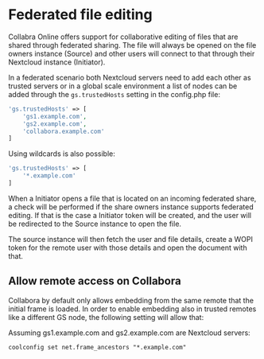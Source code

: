 # Federated file editing

Collabra Online offers support for collaborative editing of files that are shared through federated
sharing. The file will always be opened on the file owners instance (Source) and other users will
connect to that through their Nextcloud instance (Initiator).

In a federated scenario both Nextcloud servers need to add each other as trusted servers or in a
global scale environment a list of nodes can be added through the `gs.trustedHosts` setting in the
config.php file:

```php
'gs.trustedHosts' => [
	'gs1.example.com',
	'gs2.example.com',
	'collabora.example.com'
]
```

Using wildcards is also possible:

```php
'gs.trustedHosts' => [
	'*.example.com'
]
```

When a Initiator opens a file that is located on an incoming federated share, a check will be
performed if the share owners instance supports federated editing. If that is the case a Initiator
token will be created, and the user will be redirected to the Source instance to open the file.

The source instance will then fetch the user and file details, create a WOPI token for the remote
user with those details and open the document with that.

## Allow remote access on Collabora
Collabora by default only allows embedding from the same remote that the initial frame is loaded. In order to enable embedding also in trusted remotes like a different GS node, the following setting will allow that:

Assuming gs1.example.com and gs2.example.com are Nextcloud servers:

	coolconfig set net.frame_ancestors "*.example.com"
